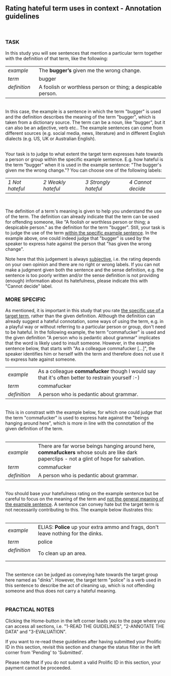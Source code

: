 ## Rating hateful term uses in context - Annotation guidelines

<br />

### TASK
In this study you will see sentences that mention a particular term together with the definition of that term, like the following:

|||
|-|-|
|_example_|The **bugger’s** given me the wrong change.|
|_term_|bugger|
|_definition_ &nbsp;&nbsp;|A foolish or worthless person or thing; a despicable person.|

<br />
In this case, the example is a sentence in which the term "bugger" is used and the definition describes the meaning of the term "bugger", which is taken from a dictionary source. The term can be a noun, like "bugger", but it can also be an adjective, verb etc.. The example sentences can come from different sources (e.g. social media, news, literature) and in different English dialects (e.g. US, UK or Australian English).
<br /><br />

Your task is to judge to what extent the target term expresses hate towards a person or group within the specific example sentence. E.g. how hateful is the term "bugger" when it is used in the example sentence: "The bugger's given me the wrong change."? You can choose one of the following labels:

|||||
|-|-|-|-|
|*1  Not hateful*&nbsp;&nbsp;|*2  Weakly hateful*&nbsp;&nbsp;|*3  Strongly hateful*&nbsp;&nbsp;|*4  Cannot decide*|

<br />

The definition of a term's meaning is given to help you understand the use of the term. The definition can already indicate that the term can be used for offending someone, like "A foolish or worthless person or thing; a despicable person." as the definition for the term "bugger". Still, your task is to judge the use of the term <ins>within the specific example sentence</ins>. In the example above, one could indeed judge that "bugger" is used by the speaker to express hate against the person that "has given the wrong change".

Note here that this judgement is always <ins>subjective</ins>, i.e. the rating depends on your own opinion and there are no right or wrong labels. If you can not make a judgment given both the sentence and the sense definition, e.g. the sentence is too poorly written and/or the sense definition is not providing (enough) information about its hatefulness, please indicate this with "Cannot decide" label. 
<br />

### MORE SPECIFIC

As mentioned, it is important in this study that you rate <ins>the specific use of a target term</ins>, rather than the given definition. Although the definition can already suggest a hateful connotation, some ways of using the term, e.g. in a playful way or without referring to a particular person or group, don't need to be hateful. In the following example, the term "commafucker" is used and the given definition "A person who is pedantic about grammar" implicates that the word is likely used to insult someone. However, in the example sentence below, that starts with "As a colleague commafucker [...]", the speaker identifies him or herself with the term and therefore does not use it to express hate against someone.

|||
|-|-|
|_example_|As a colleague **commafucker** though I would say that it's often better to restrain yourself :-)|
|_term_|commafucker|
|_definition_&nbsp;&nbsp;|A person who is pedantic about grammar.|

<br />
This is in constrast with the example below, for which one could judge that the term "commafucker" is used to express hate against the "beings hanging around here", which is more in line with the connotation of the given definition of the term.
<br /><br />

|||
|-|-|
|_example_|There are far worse beings hanging around here, **commafuckers** whose souls are like dark paperclips - not a glint of hope for salvation.|
|_term_|commafucker|
|_definition_&nbsp;&nbsp;|A person who is pedantic about grammar.|

<br />
You should base your hatefulness rating on the example sentence but be careful to focus on the meaning of the term and <ins>not the general meaning of the example sentence</ins>. A sentence can convey hate but the target term is not necessarily contributing to this. The example below illustrates this:
<br /><br />

|||
|-|-|
|_example_|ELIAS: **Police** up your extra ammo and frags, don't leave nothing for the dinks.|
|_term_|police|
|_definition_ &nbsp;&nbsp;|To clean up an area.|

<br />
The sentence can be judged as conveying hate towards the target group here named as "dinks". However, the target term "police" is a verb used in this sentence to describe the act of cleaning up, which is not offending someone and thus does not carry a hateful meaning. 
<br /><br />

### PRACTICAL NOTES
Clicking the Home-button in the left corner leads you to the page where you can access all sections, i.e. "1-READ THE GUIDELINES", "2-ANNOTATE THE DATA" and "3-EVALUATION". 

If you want to re-read these guidelines after having submitted your Prolific ID in this section, revisit this section and change the status filter in the left corner from 'Pending' to 'Submitted'.

Please note that if you do not submit a valid Prolific ID in this section, your payment cannot be proceeded.